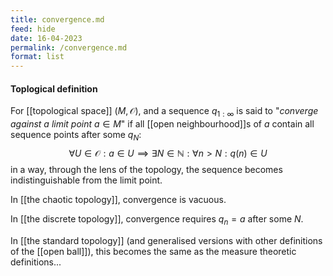 ```yaml
---
title: convergence.md
feed: hide
date: 16-04-2023
permalink: /convergence.md
format: list
---
```



#### Toplogical definition

For [[topological space]] $(M, \mathcal O)$, and a sequence $q_{1:\infty}$ is said to "*converge against a limit point* $a\in M$" if all [[open neighbourhood]]s of $a$ contain all sequence points after some $q_N$: $$
\forall U\in\mathcal O: a\in U \implies \exists N\in\mathbb N: \forall n > N: q(n)\in U
$$
in a way, through the lens of the topology, the sequence becomes indistinguishable from the limit point.

In [[the chaotic topology]], convergence is vacuous.

In [[the discrete topology]], convergence requires $q_n = a$ after some $N$.

In [[the standard topology]] (and generalised versions with other definitions of the [[open ball]]), this becomes the same as the measure theoretic definitions...
